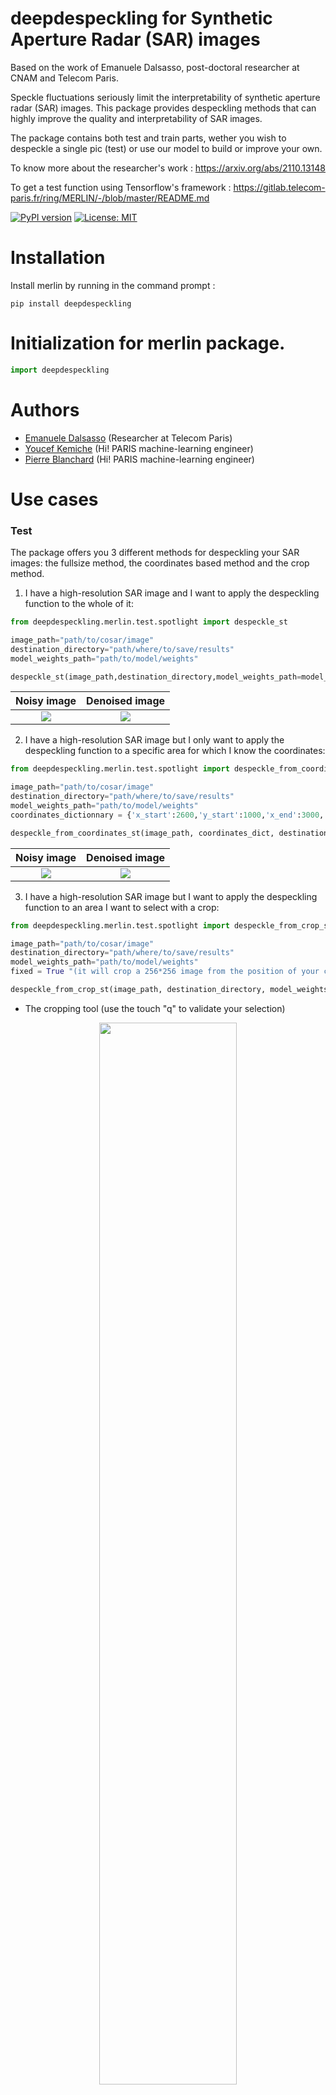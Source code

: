 # deepdespeckling for Synthetic Aperture Radar (SAR) images


Based on the work of Emanuele Dalsasso, post-doctoral researcher at CNAM and Telecom Paris.

Speckle fluctuations seriously limit the interpretability of synthetic aperture radar (SAR) images. This package provides despeckling methods that can highly improve the quality and interpretability of SAR images.

The package contains both test and train parts, wether you wish to despeckle a single pic (test) or use our model to build or improve your own.

To know more about the researcher's work : https://arxiv.org/abs/2110.13148

To get a test function using Tensorflow's framework : https://gitlab.telecom-paris.fr/ring/MERLIN/-/blob/master/README.md

[![PyPI version](https://badge.fury.io/py/deepdespeckling.svg)](https://badge.fury.io/py/deepdespeckling)
[![License: MIT](https://img.shields.io/badge/License-MIT-yellow.svg)](https://opensource.org/licenses/MIT)

# Installation

Install merlin by running in the command prompt :

```console
pip install deepdespeckling
```

# Initialization for merlin package.

```python
import deepdespeckling
```




# Authors


* [Emanuele Dalsasso](https://perso.telecom-paristech.fr/dalsasso/) (Researcher at Telecom Paris)
* [Youcef Kemiche](https://www.linkedin.com/in/youcef-kemiche-3095b9174/) (Hi! PARIS machine-learning engineer)
* [Pierre Blanchard](https://www.linkedin.com/in/pierre-blanchard-28245462/) (Hi! PARIS machine-learning engineer)


# Use cases

### Test
The package offers you 3 different methods for despeckling your SAR images: the fullsize method, the coordinates based method and the crop method.

1) I have a high-resolution SAR image and I want to apply the despeckling function to the whole of it:

```python
from deepdespeckling.merlin.test.spotlight import despeckle_st

image_path="path/to/cosar/image"
destination_directory="path/where/to/save/results"
model_weights_path="path/to/model/weights"

despeckle_st(image_path,destination_directory,model_weights_path=model_weights_path)
```
Noisy image             |  Denoised image
:----------------------:|:-------------------------:
![](img/entire/noisy.png)  |  ![](img/entire/denoised.png)

2) I have a high-resolution SAR image but I only want to apply the despeckling function to a specific area for which I know the coordinates:
```python
from deepdespeckling.merlin.test.spotlight import despeckle_from_coordinates_st

image_path="path/to/cosar/image"
destination_directory="path/where/to/save/results"
model_weights_path="path/to/model/weights"
coordinates_dictionnary = {'x_start':2600,'y_start':1000,'x_end':3000,'y_end':1200}

despeckle_from_coordinates_st(image_path, coordinates_dict, destination_directory, model_weights_path)
````

Noisy image             |  Denoised image
:----------------------:|:-------------------------:
![](img/coordinates/noisy_test_image_data.png)  |  ![](img/coordinates/denoised_test_image_data.png)

3) I have a high-resolution SAR image but I want to apply the despeckling function to an area I want to select with a crop:
```python
from deepdespeckling.merlin.test.spotlight import despeckle_from_crop_st

image_path="path/to/cosar/image"
destination_directory="path/where/to/save/results"
model_weights_path="path/to/model/weights"
fixed = True "(it will crop a 256*256 image from the position of your click)" or False "(you will draw free-handly the area of your interest)"

despeckle_from_crop_st(image_path, destination_directory, model_weights_path, fixed=False)
```
* The cropping tool (use the touch "q" to validate your selection)

<p align="center">
  <img src="img/crop/crop_example.png" width="66%" class="center">
</p>

* The results:

Noisy cropped image                     |           Denoised cropped image
:-----------------------------------------------------------:|:------------------------------------------:
 <img src="img/crop/noisy_test_image_data.png" width="100%"> | <img src="img/crop/denoised_test_image_data.png" width="1000%">

you can use the same features for stripmap images by importing : 
```python
from deepdespeckling.merlin.test.stripmap import despeckle_from_crop_sp,despeckle_sp,despeckle_from_coordinates_sp
```
### Train

1) I want to train my own model from scratch:
```python
from deepdespeckling.merlin.train.train import create_model, fit_model
nb_epoch=1

lr = 0.001 * np.ones([nb_epoch])
lr[6:20] = lr[0]/10
lr[20:] = lr[0]/100
seed=1

training_set_directory="path/to/the/training/data"
validation_set_directory="path/to/the/test/data"
save_directory="path/where/to/save/results"
sample_directory="path/to/sample/data"
from_pretrained=True

model=create_model(batch_size=12,val_batch_size=1,device=torch.device("cuda:0" if torch.cuda.is_available() else "cpu"),from_pretrained=from_pretrained)
fit_model(model,lr,nb_epoch,training_set_directory,validation_set_directory,sample_directory,save_directory,seed=2)

```

2) I want to train a model using the pre-trained version :
```python
from deepdespeckling.merlin.train.train import create_model, fit_model
from merlinsar.train.model import Model

nb_epoch=1

lr = 0.001 * np.ones([nb_epoch])
lr[6:20] = lr[0]/10
lr[20:] = lr[0]/100

training_set_directory="path/to/the/training/data"
validation_set_directory="path/to/the/test/data"
save_directory="path/where/to/save/results"
sample_directory="path/to/sample/data"
from_pretrained=True

model=create_model(Model,batch_size=12,val_batch_size=1,device=torch.device("cuda:0" if torch.cuda.is_available() else "cpu"),from_pretrained=from_pretrained)
fit_model(model,lr,nb_epoch,training_set_directory,validation_set_directory,sample_directory,save_directory,seed=2)
```

# Contribute


- Source Code: https://github.com/hi-paris/deepdespeckling.git

# License

* Free software: MIT

# FAQ

* Please contact us at [engineer@hi-paris.fr](engineer@hi-paris.fr)
